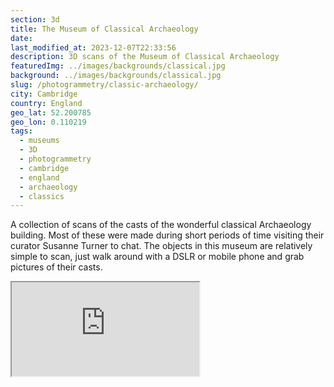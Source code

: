 ```yaml
---
section: 3d
title: The Museum of Classical Archaeology
date:
last_modified_at: 2023-12-07T22:33:56
description: 3D scans of the Museum of Classical Archaeology
featuredImg: ../images/backgrounds/classical.jpg
background: ../images/backgrounds/classical.jpg
slug: /photogrammetry/classic-archaeology/
city: Cambridge
country: England
geo_lat: 52.200785
geo_lon: 0.110219
tags:
  - museums
  - 3D
  - photogrammetry
  - cambridge
  - england
  - archaeology
  - classics
---
```

A collection of scans of the casts of the wonderful classical Archaeology building. Most of these were made during short 
periods of time visiting their curator Susanne Turner to chat. The objects in this 
museum are relatively simple to scan, just walk around with a DSLR or mobile phone and 
grab pictures of their casts. 

<div class="ratio ratio-1x1 mb-3">
    <iframe title="A 3D model play list from the Museum of Classical Archaeology" src="https://sketchfab.com/playlists/embed?collection=1ce2a67453dd404e83d5debc6de6794c"  allow="autoplay; fullscreen; vr" mozallowfullscreen="true" webkitallowfullscreen="true"></iframe>
</div>
